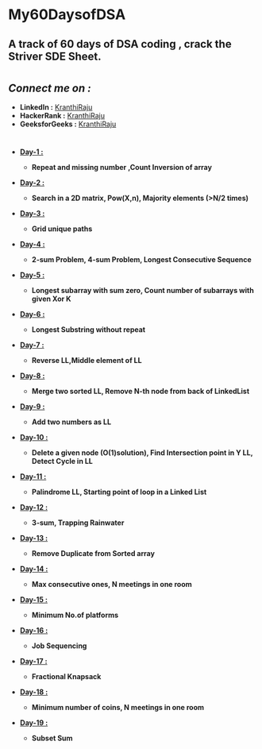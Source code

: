 # My60DaysofDSA
## A track of 60 days of DSA coding , crack the Striver SDE Sheet.
#
## ***Connect me on :***
* **LinkedIn :** [KranthiRaju](https://www.linkedin.com/in/kranthi-raju-150480210)
* **HackerRank :** [KranthiRaju](https://www.hackerrank.com/kranthiraju2019)
* **GeeksforGeeks :** [KranthiRaju](https://auth.geeksforgeeks.org/user/kranthiraju2019)

#
* **[Day-1 :](Day1/Day1.md)**
    * **Repeat and missing number ,Count Inversion of array**


* **[Day-2 :](Day2/Day2.md)**
    * **Search in a 2D matrix, Pow(X,n), Majority elements (>N/2 times)**

* **[Day-3 :](Day3/Day3.md)**
    * **Grid unique paths**

* **[Day-4 :](Day4/Day4.md)**
    * **2-sum Problem, 4-sum Problem, Longest Consecutive Sequence**

* **[Day-5 :](Day5/Day5.md)**
    * **Longest subarray with sum zero, Count number of subarrays with given Xor K**

* **[Day-6 :](Day6/Day6.md)**
    * **Longest Substring without repeat**

* **[Day-7 :](Day7/Day7.md)**
    * **Reverse LL,Middle element of LL**

* **[Day-8 :](Day8/Day8.md)**
    * **Merge two sorted LL, Remove N-th node from back of LinkedList**

* **[Day-9 :](Day9/Day9.md)**
    * **Add two numbers as LL**

* **[Day-10 :](Day10/Day10.md)**
    * **Delete a given node (O(1)solution), Find Intersection point in Y LL, Detect Cycle in LL**

* **[Day-11 :](Day11/Day11.md)**
    * **Palindrome LL, Starting point of loop in a Linked List**

* **[Day-12 :](Day12/Day12.md)**
    * **3-sum, Trapping Rainwater**

* **[Day-13 :](Day13/Day13.md)**
    * **Remove Duplicate from Sorted array**

* **[Day-14 :](Day14/Day14.md)**
    * **Max consecutive ones, N meetings in one room**

* **[Day-15 :](Day15/Day15.md)**
    * **Minimum No.of platforms**

* **[Day-16 :](Day16/Day16.md)**
    * **Job Sequencing**

* **[Day-17 :](Day17/Day17.md)**
    * **Fractional Knapsack**

* **[Day-18 :](Day18/Day18.md)**
    * **Minimum number of coins, N meetings in one room**

* **[Day-19 :](Day19/Day19.md)**
    * **Subset Sum**


